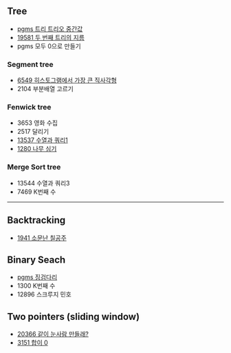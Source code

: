 <h2>Tree</h2>

- [pgms 트리 트리오 중간값](https://github.com/evelyn82/baekjoon-PS/blob/main/Tree/Trio%20median.md)
- [19581 두 번째 트리의 지름](https://github.com/evelyn82/baekjoon-PS/blob/main/Tree/19581.md)
- pgms 모두 0으로 만들기

<h3>Segment tree</h3>

- [6549 히스토그램에서 가장 큰 직사각형](https://github.com/evelyn82/baekjoon-PS/blob/main/Tree/6549.md)
- 2104 부분배열 고르기

<h3>Fenwick tree</h3>

- 3653 영화 수집
- 2517 달리기
- [13537 수열과 쿼리1](https://github.com/evelyn82/baekjoon-PS/blob/main/Tree/13537.md)
- [1280 나무 심기](https://github.com/evelyn82/baekjoon-PS/blob/main/Tree/1280.md)

<h3>Merge Sort tree</h3>

- 13544 수열과 쿼리3
- 7469 K번째 수

***

<h2>Backtracking</h2>

- [1941 소문난 칠공주](https://github.com/evelyn82/baekjoon-PS/blob/main/Backtracking/1941.md)

<h2>Binary Seach</h2>

- [pgms 징검다리](https://github.com/evelyn82/baekjoon-PS/blob/main/binary%20search/Stepping%20stone.md)
- 1300 K번째 수
- 12896 스크루지 민호
 
<h2>Two pointers (sliding window)</h2>

- [20366 같이 눈사람 만들래?](https://github.com/evelyn82/baekjoon-PS/blob/main/boj/Two%20Pointers/20366.md)
- [3151 합이 0](https://github.com/evelyn82/baekjoon-PS/blob/main/boj/Two%20Pointers/3151.md)
